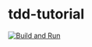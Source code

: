 # tdd-tutorial

[![Build and Run](https://github.com/shalex88/tdd-tutorial/actions/workflows/build.yaml/badge.svg)](https://github.com/shalex88/tdd-tutorial/actions/workflows/build.yaml)
 